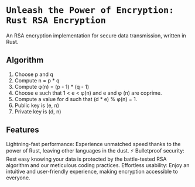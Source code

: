 # `Unleash the Power of Encryption: Rust RSA Encryption`

An RSA encryption implementation for secure data transmission, written in Rust.

## Algorithm

1. Choose p and q
2. Compute n = p * q
3. Compute φ(n) = (p - 1) * (q - 1)
4. Choose e such that 1 < e < φ(n) and e and φ (n) are coprime.
5. Compute a value for d such that (d * e) % φ(n) = 1.
6. Public key is (e, n)
7. Private key is (d, n)


## Features
Lightning-fast performance: Experience unmatched speed thanks to the power of Rust, leaving other languages in the dust. ⚡️
Bulletproof security: Rest easy knowing your data is protected by the battle-tested RSA algorithm and our meticulous coding practices.️
Effortless usability: Enjoy an intuitive and user-friendly experience, making encryption accessible to everyone.
